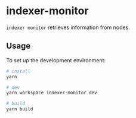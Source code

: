 # indexer-monitor

`indexer monitor` retrieves information from nodes.

## Usage

To set up the development environment:

```bash
# install
yarn

# dev
yarn workspace indexer-monitor dev

# build
yarn build
```
